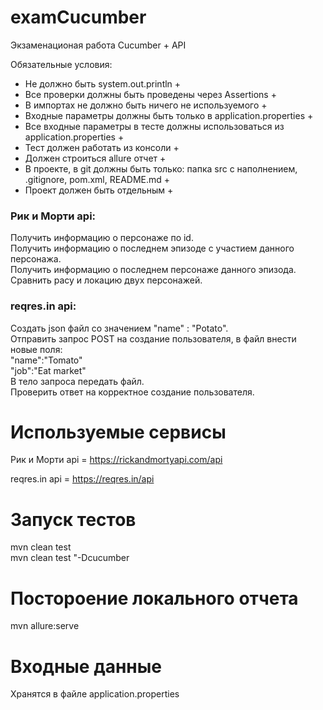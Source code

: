 # examCucumber
Экзаменационая работа Cucumber + API

Обязательные условия:
- Не должно быть system.out.println +
- Все проверки должны быть проведены через Assertions +
- В импортах не должно быть ничего не используемого +
- Входные параметры должны быть только в application.properties +
- Все входные параметры в тесте должны использоваться из application.properties +
- Тест должен работать из консоли +
- Должен строиться allure отчет +
- В проекте, в git должны быть только: папка src с наполнением, .gitignore, pom.xml, README.md +
- Проект должен быть отдельным +


### Рик и Морти api:
Получить информацию о персонаже по id.\
Получить информацию о последнем эпизоде с участием данного персонажа.\
Получить информацию о последнем персонаже данного эпизода.\
Сравнить расу и локацию двух персонажей.

### reqres.in api:
Создать json файл со значением "name" : "Potato".\
Отправить запрос POST на создание пользователя, в файл внести новые поля:\
"name":"Tomato"\
"job":"Eat market"\
В тело запроса передать файл.\
Проверить ответ на корректное создание пользователя.


# Используемые сервисы
Рик и Морти api = https://rickandmortyapi.com/api

reqres.in api = https://reqres.in/api

# Запуск тестов
mvn clean test\
mvn clean test "-Dcucumber

# Постороение локального отчета
mvn allure:serve

# Входные данные
Хранятся в файле application.properties